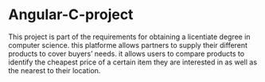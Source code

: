 # Angular-C-project
This project is part of the requirements for obtaining a licentiate degree in computer science.  this platforme allows partners to supply their different products to cover buyers’  needs.  it allows users to compare products to identify the cheapest price of a certain item they are interested in as well as the nearest to their location.
